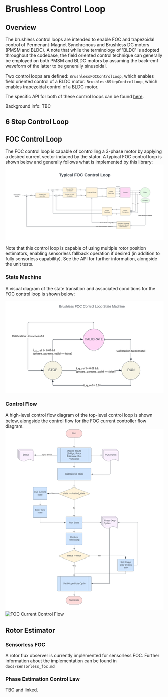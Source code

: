 # Brushless Control Loop
## Overview
The brushless control loops are intended to enable FOC and trapezoidal control of Permenant-Magnet Synchronous and Brushless DC motors (PMSM and BLDC). A note that while the terminology of 'BLDC' is adopted throughout the codebase, the field oriented control technique can generally be employed on both PMSM and BLDC motors by assuming the back-emf waveform of the latter to be generally sinusoidal. 

Two control loops are defined:
`BrushlessFOCControlLoop`, which enables field oriented control of a BLDC motor.
`Brushless6StepControlLoop`, which enables trapezoidal control of a BLDC motor.

The specific API for both of these control loops can be found [here](https://sahil-kale.github.io/basilisk-actuator-control-lib/annotated.html).

Background info: TBC 

## 6 Step Control Loop

## FOC Control Loop
The FOC control loop is capable of controlling a 3-phase motor by applying a desired current vector induced by the stator. A typical FOC control loop is shown below and generally follows what is implemented by this library:
![Typical Sensored FOC](https://github.com/sahil-kale/basilisk-actuator-control-lib/blob/main/assets/typicalfoc.png)

Note that this control loop is capable of using multiple rotor position estimators, enabling sensorless fallback operation if desired (in addition to fully sensorless capability). See the API for further information, alongside the unit tests.

### State Machine
A visual diagram of the state transition and associated conditions for the FOC control loop is shown below:

![State Machine](https://github.com/sahil-kale/basilisk-actuator-control-lib/blob/main/assets/BrushlessFOCStateMachine.png)

### Control Flow
A high-level control flow diagram of the top-level control loop is shown below, alongside the control flow for the FOC current controller flow diagram.
![High level control flow diagra,](https://github.com/sahil-kale/basilisk-actuator-control-lib/blob/main/assets/BrushlessFOCHighLevelControlFlow.png)
![FOC Current Control Flow](https://github.com/sahil-kale/basilisk-actuator-control-lib/blob/main/assets/BrushlessFOC_FOCControlFlow_.png)

## Rotor Estimator
### Sensorless FOC
A rotor flux observer is currently implemented for sensorless FOC. Further information about the implementation can be found in `docs/sensorless_foc.md` 

### Phase Estimation Control Law
TBC and linked.